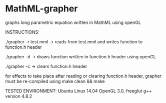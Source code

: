 # MathML-grapher
graphs long parametric equation written in MathML using openGL

INSTRUCTIONS:

./grapher -r test.mml -> reads from test.mml and writes function to function.h header

./grapher -d          -> draws function written in function.h header using openGL

./grapher -c          -> clears function.h header

for effects to take place after reading or clearing function.h header, grapher must be re-compiled using make clean && make

TESTED ENVIRONMENT:
Ubuntu Linux 14.04
OpenGL 3.0, freeglut
g++ version 4.8.2
